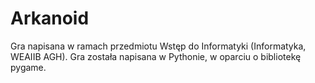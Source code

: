 # Arkanoid

Gra napisana w ramach przedmiotu Wstęp do Informatyki (Informatyka, WEAIIB AGH).
Gra została napisana w Pythonie, w oparciu o bibliotekę pygame. 
